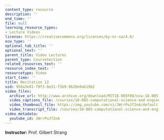 ```yaml
---
content_type: resource
description: ''
end_time: ''
file: null
learning_resource_types:
- Lecture Videos
license: https://creativecommons.org/licenses/by-nc-sa/4.0/
ocw_type: ''
optional_tab_title: ''
optional_text: ''
parent_title: Video Lectures
parent_type: CourseSection
related_resources_text: ''
resource_index_text: ''
resourcetype: Video
start_time: ''
title: Recitation 12
uid: 958a3e81-f0f3-8e31-f3b9-9628e0ab19b2
video_files:
  archive_url: http://www.archive.org/download/MIT18.085F08/ocw-18.085-f08-rec12_300k.mp4
  video_captions_file: /courses/18-085-computational-science-and-engineering-i-fall-2008/8687d6828d3e5b4b9fa8fc39435de4b4_JWrrPuJf2nA.vtt
  video_thumbnail_file: https://img.youtube.com/vi/JWrrPuJf2nA/default.jpg
  video_transcript_file: /courses/18-085-computational-science-and-engineering-i-fall-2008/2234d7240d7b84d029a6fff890274a70_JWrrPuJf2nA.pdf
video_metadata:
  youtube_id: JWrrPuJf2nA
---
```


**Instructor:** Prof. Gilbert Strang

